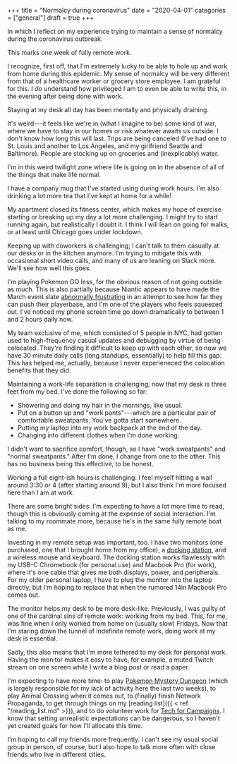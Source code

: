 +++
title = "Normalcy during coronavirus"
date = "2020-04-01"
categories = ["general"]
draft = true
+++

In which I reflect on my experience trying to maintain a sense of normalcy during the coronavirus outbreak.

<!--more-->

This marks one week of fully remote work. 

I recognize, first off, that I'm extremely lucky to be able to hole up and work from home during this epidemic. My sense of normalcy will be very different from that of a healthcare worker or grocery store employee. I am grateful for this. I *do* understand how privileged I am to even be able to write this, in the evening after being done with work.


Staying at my desk all day has been mentally and physically draining.

It's weird---it feels like we're in (what I imagine to be) some kind of war, where we have to stay in our homes or risk whatever awaits us outside. I don't know how long this will last. Trips are being canceled (I've had one to St. Louis and another to Los Angeles, and my girlfriend Seattle and Baltimore). People are stocking up on groceries and (inexplicably) water.

I'm in this weird twilight zone where life is going on in the absence of all of the things that make life normal.

I have a company mug that I've started using during work hours. I'm also drinking a lot more tea that I've kept at home for a while!

My apartment closed its fitness center, which makes my hope of exercise starting or breaking up my day a lot more challenging. I might try to start running again, but realistically I doubt it. I think I will lean on going for walks, or at least until Chicago goes under lockdown.

Keeping up with coworkers is challenging; I can't talk to them casually at our desks or in the kitchen anymore. I'm trying to mitigate this with occasional short video calls, and many of us are leaning on Slack more. We'll see how well this goes.

I'm playing Pokemon GO less, for the obvious reason of not going outside as much. This is also partially because Niantic appears to have made the March event slate [abnormally frustrating](https://old.reddit.com/r/TheSilphRoad/comments/fbqvi7/psa_if_the_new_march_events_are_making_you_feel/) in an attempt to see how far they can push their playerbase, and I'm one of the players who feels squeezed out. I've noticed my phone screen time go down dramatically to between 1 and 2 hours daily now.

My team exclusive of me, which consisted of 5 people in NYC, had gotten used to high-frequency casual updates and debugging by virtue of being colocated. They're finding it difficult to keep up with each other, so now we have 30 minute daily calls (long standups, essentially) to help fill this gap. This has helped me, actually, because I never experieneced the colocation benefits that they did.

Maintaining a work-life separation is challenging, now that my desk is three feet from my bed. I've done the following so far:
 * Showering and doing my hair in the mornings, like usual.
 * Put on a button up and "work pants"---which are a particular pair of comfortable sweatpants. You've gotta start somewhere.
 * Putting my laptop into my work backpack at the end of the day.
 * Changing into different clothes when I'm done working.

I didn't want to sacrifice comfort, though, so I have "work sweatpants" and "normal sweatpants." After I'm done, I change from one to the other. This has no business being this effective, to be honest.

Working a full eight-ish hours is challenging. I feel myself hitting a wall around 3:30 or 4 (after starting around 9), but I also think I'm more focused here than I am at work.

There are some bright sides: I'm expecting to have a lot more time to read, though this is obviously coming at the expense of social interaction. I'm talking to my roommate more, because he's in the same fully remote boat as me.

Investing in my remote setup was important, too. I have two monitors (one purchased, one that I brought home from my office), a [docking station](https://www.dell.com/en-us/work/shop/dell-universal-dock-d6000/apd/452-bcyt/pc-accessories), and a wireless mouse and keyboard. The docking station works flawlessly with my USB-C Chromebook (for personal use) and Macbook Pro (for work), where it's one cable that gives me both displays, power, and peripherals. For my older personal laptop, I have to plug the monitor into the laptop directly, but I'm hoping to replace that when the rumored 14in Macbook Pro comes out.

The monitor helps my desk to be more desk-like. Previously, I was guilty of one of the cardinal sins of remote work: working from my bed. This, for me, was fine when I only worked from home on (usually slow) Fridays. Now that I'm staring down the tunnel of indefinite remote work, doing work at my desk is essential.

Sadly, this also means that I'm more tethered to my desk for personal work. Having the monitor makes it easy to have, for example, a muted Twitch stream on one screen while I write a blog post or read a paper.

I'm expecting to have more time: to play [Pokemon Mystery Dungeon](https://mysterydungeon.pokemon.com/en-us/) (which is largely responsible for my lack of activity here the last two weeks), to play Animal Crossing when it comes out, to (finally) finish Network Propaganda, to get through things on my [reading list]({{ < ref "/reading_list.md" >}}), and to do volunteer work for [Tech for Campaigns](https://www.techforcampaigns.org/). I know that setting unrealistic expectations can be dangerous, so I haven't yet created goals for how I'll allocate this time.

I'm hoping to call my friends more frequently. I can't see my usual social group in person, of course, but I also hope to talk more often with close friends who live in different cities.









